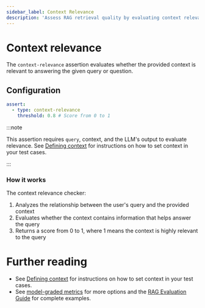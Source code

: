```yaml
---
sidebar_label: Context Relevance
description: 'Assess RAG retrieval quality by evaluating context relevance, precision, and usefulness for answering user queries effectively'
---
```


# Context relevance

The `context-relevance` assertion evaluates whether the provided context is relevant to answering the given query or question.

## Configuration

```yaml
assert:
  - type: context-relevance
    threshold: 0.8 # Score from 0 to 1
```

:::note

This assertion requires `query`, context, and the LLM's output to evaluate relevance. See [Defining context](/docs/configuration/expected-outputs/model-graded#defining-context) for instructions on how to set context in your test cases.

:::

### How it works

The context relevance checker:

1. Analyzes the relationship between the user's query and the provided context
2. Evaluates whether the context contains information that helps answer the query
3. Returns a score from 0 to 1, where 1 means the context is highly relevant to the query

# Further reading

- See [Defining context](/docs/configuration/expected-outputs/model-graded#defining-context) for instructions on how to set context in your test cases.
- See [model-graded metrics](/docs/configuration/expected-outputs/model-graded) for more options and the [RAG Evaluation Guide](/docs/guides/evaluate-rag) for complete examples.
